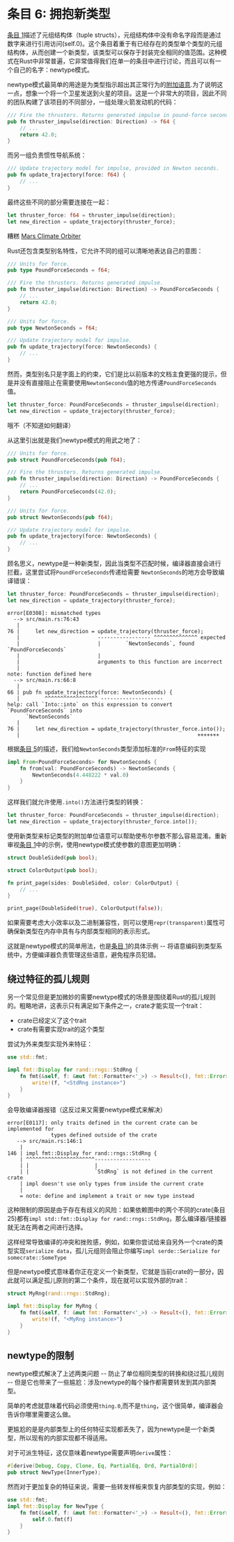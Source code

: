 # 条目 6: 拥抱新类型

[条目 1](./Item1.md)描述了元组结构体（tuple structs），元组结构体中没有命名字段而是通过数字来进行引用访问(self.0)。这个条目着重于有已经存在的类型单个类型的元组结构体，从而创建一个新类型，该类型可以保存于封装完全相同的值范围。这种模式在Rust中非常普遍，它非常值得我们在单一的条目中进行讨论，而且可以有一个自己的名字：newtype模式。

newtype模式最简单的用途是为类型指示超出其正常行为的[附加语意](https://doc.rust-lang.org/book/ch19-04-advanced-types.html#using-the-newtype-pattern-for-type-safety-and-abstraction).为了说明这一点，想象一个将一个卫星发送到火星的项目。这是一个非常大的项目，因此不同的团队构建了该项目的不同部分，一组处理火箭发动机的代码：

```rust
/// Fire the thrusters. Returns generated impulse in pound-force seconds.
pub fn thruster_impulse(direction: Direction) -> f64 {
    // ...
    return 42.0;
}
```

而另一组负责惯性导航系统：

```rust
/// Update trajectory model for impulse, provided in Newton seconds.
pub fn update_trajectory(force: f64) {
    // ...
}
```

最终这些不同的部分需要连接在一起：

```rust
let thruster_force: f64 = thruster_impulse(direction);
let new_direction = update_trajectory(thruster_force);
```

糟糕 [Mars Climate Orbiter](https://en.wikipedia.org/wiki/Mars_Climate_Orbiter#Cause_of_failure)

Rust还包含类型别名特性，它允许不同的组可以清晰地表达自己的意图：

```rust
/// Units for force.
pub type PoundForceSeconds = f64;

/// Fire the thrusters. Returns generated impulse.
pub fn thruster_impulse(direction: Direction) -> PoundForceSeconds {
    // ...
    return 42.0;
}
```

```rust
/// Units for force.
pub type NewtonSeconds = f64;

/// Update trajectory model for impulse.
pub fn update_trajectory(force: NewtonSeconds) {
    // ...
}
```

然而，类型别名只是字面上的约束，它们是比以前版本的文档主食更强的提示，但是并没有直接阻止在需要使用`NewtonSeconds`值的地方传递`PoundForceSeconds`值。

```rust
let thruster_force: PoundForceSeconds = thruster_impulse(direction);
let new_direction = update_trajectory(thruster_force);
```

哦不（不知道如何翻译）

从这里引出就是我们newtype模式的用武之地了：

```rust
/// Units for force.
pub struct PoundForceSeconds(pub f64);

/// Fire the thrusters. Returns generated impulse.
pub fn thruster_impulse(direction: Direction) -> PoundForceSeconds {
    // ...
    return PoundForceSeconds(42.0);
}
```

```rust
/// Units for force.
pub struct NewtonSeconds(pub f64);

/// Update trajectory model for impulse.
pub fn update_trajectory(force: NewtonSeconds) {
    // ...
}
```

顾名思义，newtype是一种新类型，因此当类型不匹配时候，编译器直接会进行拦截，这里尝试将`PoundForceSeconds`传递给需要 `NewtonSeconds`的地方会导致编译错误：

```rust
let thruster_force: PoundForceSeconds = thruster_impulse(direction);
let new_direction = update_trajectory(thruster_force);
```

```shell
error[E0308]: mismatched types
  --> src/main.rs:76:43
   |
76 |     let new_direction = update_trajectory(thruster_force);
   |                         ----------------- ^^^^^^^^^^^^^^ expected
   |                         |        `NewtonSeconds`, found `PoundForceSeconds`
   |                         |
   |                         arguments to this function are incorrect
   |
note: function defined here
  --> src/main.rs:66:8
   |
66 | pub fn update_trajectory(force: NewtonSeconds) {
   |        ^^^^^^^^^^^^^^^^^ --------------------
help: call `Into::into` on this expression to convert `PoundForceSeconds` into
      `NewtonSeconds`
   |
76 |     let new_direction = update_trajectory(thruster_force.into());
   |                                                         +++++++
```

根据[条目 5](./Item5.md)的描述，我们给`NewtonSeconds`类型添加标准的`From`特征的实现

```rust
impl From<PoundForceSeconds> for NewtonSeconds {
    fn from(val: PoundForceSeconds) -> NewtonSeconds {
        NewtonSeconds(4.448222 * val.0)
    }
}
```

这样我们就允许使用`.into()`方法进行类型的转换：

```rust
let thruster_force: PoundForceSeconds = thruster_impulse(direction);
let new_direction = update_trajectory(thruster_force.into());
```

使用新类型来标记类型的附加单位语意可以帮助使布尔参数不那么容易混淆。重新审视[条目 1](./Item1.md)中的示例，使用newtype模式使参数的意图更加明确：

```rust
struct DoubleSided(pub bool);

struct ColorOutput(pub bool);

fn print_page(sides: DoubleSided, color: ColorOutput) {
    // ...
}
```

```rust
print_page(DoubleSided(true), ColorOutput(false));
```

如果需要考虑大小效率以及二进制兼容性，则可以使用`repr(transparent)`属性可确保新类型在内存中具有与内部类型相同的表示形式。

这就是newtype模式的简单用法，也是[条目 1](./Item1.md)的具体示例 -- 将语意编码到类型系统中，方便编译器负责管理这些语意，避免程序员犯错。

## 绕过特征的孤儿规则

另一个常见但是更加微妙的需要newtype模式的场景是围绕着Rust的孤儿规则的。粗略地讲，这表示只有满足如下条件之一，crate才能实现一个trait：

* crate已经定义了这个trait
* crate有需要实现trait的这个类型

尝试为外来类型实现外来特征：

```rust
use std::fmt;

impl fmt::Display for rand::rngs::StdRng {
    fn fmt(&self, f: &mut fmt::Formatter<'_>) -> Result<(), fmt::Error> {
        write!(f, "<StdRng instance>")
    }
}
```

会导致编译器报错（这反过来又需要newtype模式来解决）

```shell
error[E0117]: only traits defined in the current crate can be implemented for
              types defined outside of the crate
   --> src/main.rs:146:1
    |
146 | impl fmt::Display for rand::rngs::StdRng {
    | ^^^^^^^^^^^^^^^^^^^^^^------------------
    | |                     |
    | |                     `StdRng` is not defined in the current crate
    | impl doesn't use only types from inside the current crate
    |
    = note: define and implement a trait or new type instead
```

这种限制的原因是由于存在有歧义的风险：如果依赖图中的两个不同的crate(条目 25)都有`impl std::fmt::Display for rand::rngs::StdRng`，那么编译器/链接器就无法在两者之间进行选择。

这样经常导致编译的冲突和挫败感，例如，如果你尝试给来自另外一个crate的类型实现`serialize data`，孤儿元组则会阻止你编写`impl serde::Serialize for somecrate::SomeType`

但是newtype模式意味着你正在定义一个新类型，它就是当前crate的一部分，因此就可以满足孤儿原则的第二个条件，现在就可以实现外部的trait：

```rust
struct MyRng(rand::rngs::StdRng);

impl fmt::Display for MyRng {
    fn fmt(&self, f: &mut fmt::Formatter<'_>) -> Result<(), fmt::Error> {
        write!(f, "<MyRng instance>")
    }
}
```

## newtype的限制

newtype模式解决了上述两类问题 -- 防止了单位相同类型的转换和绕过孤儿规则 -- 但是它也带来了一些尴尬：涉及newtype的每个操作都需要转发到其内部类型。

简单的考虑就意味着代码必须使用`thing.0`,而不是`thing`，这个很简单，编译器会告诉你哪里需要这么做。

更尴尬的是是内部类型上的任何特征实现都丢失了，因为newtype是一个新类型，所以现有的内部实现都不得适用。

对于可派生特征，这仅意味着newtype需要声明`derive`属性：

```rust
#[derive(Debug, Copy, Clone, Eq, PartialEq, Ord, PartialOrd)]
pub struct NewType(InnerType);
```

然而对于更加复杂的特征来说，需要一些转发样板来恢复内部类型的实现，例如：

```rust
use std::fmt;
impl fmt::Display for NewType {
    fn fmt(&self, f: &mut fmt::Formatter<'_>) -> Result<(), fmt::Error> {
        self.0.fmt(f)
    }
}
```